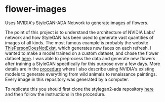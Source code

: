 # flower-images
Uses NVIDIA's StyleGAN-ADA Network to generate images of flowers. 

The point of this project is to understand the architecture of NVIDIA Labs' network and how StyleGAN has been used to generate vast quantities of images of all kinds. The most famous example is probably the website [ThisPersonDoesNotExist](https://thispersondoesnotexist.com/), which generates new faces on each refresh. I wanted to make a model trained on a custom dataset, and chose the flower dataset [here](http://www.robots.ox.ac.uk/~vgg/data/flowers/102/index.html). I was able to preprocess the data and generate new flowers after training a StyleGAN specifically for this purpose over a few days. More details are in the [procedure](https://github.com/neilpg628/flower-images/blob/master/procedure.md) where I also describe using NVIDIA's existing models to generate everything from wild animals to renaissance paintings. Every image in this repository was generated by a computer.

To replicate this you should first clone the stylegan2-ada repository [here](https://github.com/NVlabs/stylegan2-ada) and then follow the instructions in the procedure.
